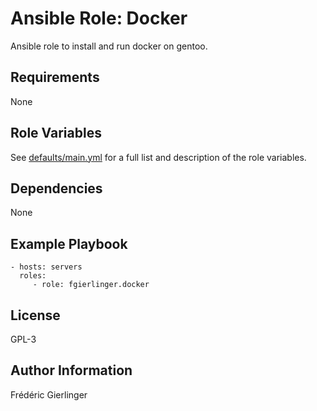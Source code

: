 Ansible Role: Docker
=========

Ansible role to install and run docker on gentoo.

Requirements
------------

None

Role Variables
--------------

See [defaults/main.yml](defaults/main.yml) for a full list and description of
the role variables.

Dependencies
------------

None

Example Playbook
----------------

    - hosts: servers
      roles:
         - role: fgierlinger.docker

License
-------

GPL-3

Author Information
------------------

Frédéric Gierlinger
